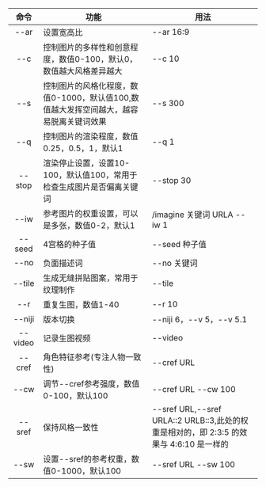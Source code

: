 
|命令|功能|用法|
| :--------: | -------------------------------- | -------------- |
|--ar|设置宽高比|--ar 16:9|
|--c|控制图片的多样性和创意程度，数值0-100，默认0，数值越大风格差异越大|--c 10|
|--s|控制图片的风格化程度，数值0-1000，默认值100,数值越大发挥空间越大，越容易脱离关键词效果|--s 300|
|--q|控制图片的渲染程度，数值0.25，0.5，1，默认1|--q 1|
|--stop|渲染停止设置，设置10-100，默认值100，常用于检查生成图片是否偏离关键词|--stop 30|
|--iw|参考图片的权重设置，可以是多张，数值0-2，默认1|/imagine 关键词 URLA --iw 1|
|   --seed   |4宫格的种子值|--seed 种子值|
|--no|负面描述词|--no 关键词|
|--tile|生成无缝拼贴图案，常用于纹理制作|--tile|
|--r|重复生图，数值1-40|--r 10|
|--niji|版本切换|--niji 6，--v 5，--v 5.1|
|--video|记录生图视频|--video|
|--cref|角色特征参考(专注人物一致性)|--cref URL|
|--cw|调节--cref参考强度，数值0-100，默认100|--cref URL --cw 100|
|--sref|保持风格一致性|--sref URL,--sref URLA::2 URLB::3,此处的权重是相对的，即 2:3:5 的效果与 4:6:10 是一样的|
|--sw|设置--sref的参考权重，数值0-1000，默认100|--sref URL --sw 100|